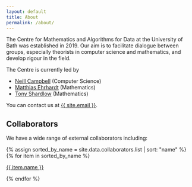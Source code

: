 ```yaml
---
layout: default
title: About
permalink: /about/
---
```


The Centre for Mathematics and Algorithms for Data at the University of Bath was established in 2019. Our aim is to facilitate dialogue between groups, especially theorists in computer science and mathematics, and develop rigour in the field. 

The Centre is currently led by

- [Neill Campbell](https://ndfcampbell.org/) (Computer Science)
- [Matthias Ehrhardt](https://mehrhardt.github.io/) (Mathematics)
- [Tony Shardlow](https://people.bath.ac.uk/tjs42/) (Mathematics)

You can contact us at    <a href="mailto:{{ site.email }}">{{ site.email }}</a>.


## Collaborators

We have a wide range of external collaborators including:

<div class="row no-gutters pt-2"><!-- no-gutters mx-auto">-->
{% assign sorted_by_name = site.data.collaborators.list | sort: "name" %}
{% for item in sorted_by_name %}
<div class="mb-1 pl-2 pr-2 mx-auto mx-sm-left col-xs-auto">
	<p><a class="btn btn-secondary" role="button" href="{{ item.url }}">{{ item.name }}</a></p>
</div>
{% endfor %}
</div>
